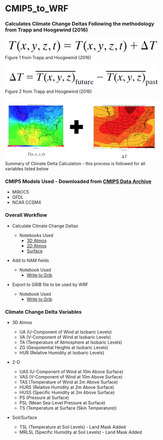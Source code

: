 # CMIP5_to_WRF

### Calculates Climate Change Deltas Following the methodology from Trapp and Hoogewind (2016)

![Figure1_Trapp_Hoogewind](/Figures/Equations/Climo_Delta_Equation.PNG)
Figure 1 from Trapp and Hoogewind (2016)

![Figure2_Trapp_Hoogewind](/Figures/Equations/Climo_Delta_Equation2.PNG)
Figure 2 from Trapp and Hoogewind (2016)

![Summary Climate Delta](/Figures/Equations/Summary_Climate_Delta.png)
Summary of Climate Delta Calculation - this process is followed for all variables listed below

### CMIP5 Models Used - Downloaded from [CMIP5 Data Archive](https://esgf-node.llnl.gov/projects/cmip5/)

- MIROC5
- GFDL
- NCAR CCSM4

### Overall Workflow
- Calculate Climate Change Deltas
    - Notebooks Used
        - [3D Atmos](/Notebooks/3D-Vars.ipynb)   
        - [2D Atmos](/Notebooks/2D-Vars.ipynb)
        - [Surface](/Notebooks/Surface_Variables.ipynb)

- Add to NAM fields
    - Notebook Used
        - [Write to Grib](/Notebooks/Write_to_Grib.ipynb)
 
- Export to GRIB file to be used by WRF
    - Notebook Used
        - [Write to Grib](/Notebooks/Write_to_Grib.ipynb)

### Climate Change Delta Variables
- 3D Atmos
    - UA (U-Component of Wind at Isobaric Levels)
    - VA (V-Component of Wind at Isobaric Levels)
    - TA (Temperature of Atmosphere at Isobaric Levels)
    - ZG (Geopotential Heights at Isobaric Levels)
    - HUR (Relative Humidity at Isobaric Levels)
    
- 2-D
    - UAS (U-Component of Wind at 10m Above Surface)
    - VAS (V-Component of Wind at 10m Above Surface)
    - TAS (Temperature of Wind at 2m Above Surface)
    - HURS (Relative Humidity at 2m Above Surface)
    - HUSS (Specific Humidity at 2m Above Surface)
    - PS (Pressure at Surface)
    - PSL (Mean Sea-Level Pressure at Surface)
    - TS (Temperature at Surface (Skin Temperature))

- Soil/Surface
    - TSL (Temperature at Soil Levels) - Land Mask Added
    - MRLSL (Specific Humidity at Soil Levels) - Land Mask Added
